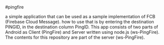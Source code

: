 #pingfire

a simple application that can be used as a sample implementation of FCB (Firebase Cloud Message).
how to use that is by entering the destination PINGID, in the destination column PingID. This app consists of two parts of Android as Client (PingFire) and Server written using node.js (ws-PingFire). The contents for this repository are part of the server (ws-PingFire).
